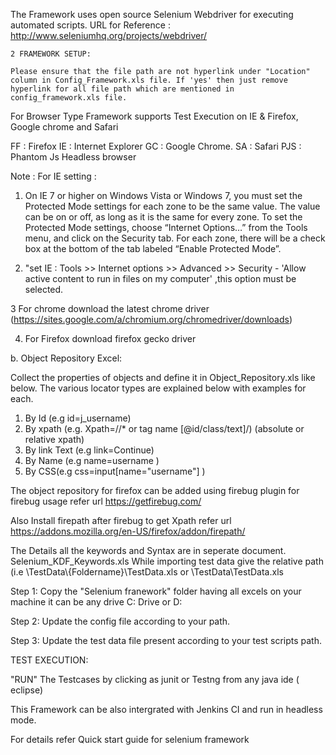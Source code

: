 The Framework uses open source Selenium Webdriver for executing automated scripts.
    URL for Reference : http://www.seleniumhq.org/projects/webdriver/
    
    
    2 FRAMEWORK SETUP:
    
    Please ensure that the file path are not hyperlink under "Location" column in Config_Framework.xls file. If 'yes' then just remove hyperlink for all file path which are mentioned in config_framework.xls file.

 
For Browser Type Framework supports  Test Execution on IE & Firefox, Google chrome and Safari

FF : Firefox
IE : Internet Explorer
GC : Google Chrome.
SA : Safari
PJS : Phantom Js  Headless browser

Note : For IE setting : 
1.	On IE 7 or higher on Windows Vista or Windows 7, you must set the Protected Mode settings for each zone to be the same value. The value can be on or off, as long as it is the same for every zone. To set the Protected Mode settings, choose “Internet Options…” from the Tools menu, and click on the Security tab. For each zone, there will be a check box at the bottom of the tab labeled “Enable Protected Mode”.

2.	"set IE :  Tools >> Internet options >> Advanced >> Security - 'Allow active content to run in files on my computer' ,this option must be selected.

3 For chrome download the latest chrome driver (https://sites.google.com/a/chromium.org/chromedriver/downloads)

4. For Firefox download firefox gecko driver


b. Object Repository Excel:

Collect the properties of objects and define it in
Object_Repository.xls like below.
The various locator types are explained below with examples for each. 
1.	By Id (e.g id=j_username)
2.	By xpath (e.g. Xpath=//* or tag name [@id/class/text]/) (absolute or relative xpath)
3.	By link Text (e.g link=Continue)
4.	By Name (e.g name=username )
5.	By CSS(e.g css=input[name="username"] )



The object repository for firefox can be added using firebug plugin for firebug usage refer url https://getfirebug.com/

Also Install firepath after firebug to get Xpath refer url
https://addons.mozilla.org/en-US/firefox/addon/firepath/

The Details all the keywords and Syntax are in seperate document.
Selenium_KDF_Keywords.xls
While importing test data give the relative path (i.e \\TestData\\{Foldername}\\TestData.xls or \\TestData\\TestData.xls


Step 1: Copy the "Selenium franework" folder having all excels on your machine it can be any drive C: Drive or D: 

Step 2: Update the config file  according to your path.

 
Step 3: Update the test data file present according to your test scripts path.

TEST EXECUTION:

"RUN" The Testcases by clicking as junit or Testng from any java ide ( eclipse)

This Framework can be also intergrated with Jenkins CI and run in headless mode.

For details refer Quick start guide for selenium framework



